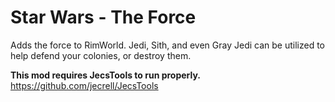 # Star Wars - The Force
Adds the force to RimWorld. Jedi, Sith, and even Gray Jedi can be utilized to help defend your colonies, or destroy them.

**This mod requires JecsTools to run properly.**
https://github.com/jecrell/JecsTools
